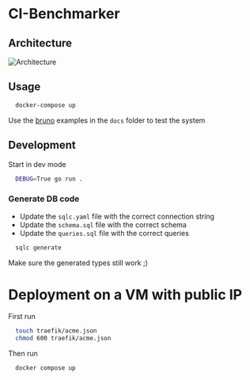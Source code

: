 # CI-Benchmarker

## Architecture

![Architecture](./docs/img/benchmark-system-architecture.png)

## Usage

```bash
  docker-compose up
```

Use the [bruno](https://www.usebruno.com/) examples in the `docs` folder to test the system

## Development

Start in dev mode

```bash
  DEBUG=True go run .
```

### Generate DB code

- Update the `sqlc.yaml` file with the correct connection string
- Update the `schema.sql` file with the correct schema
- Update the `queries.sql` file with the correct queries

```bash
  sqlc generate
```

Make sure the generated types still work ;)

# Deployment on a VM with public IP
First run
```bash
  touch traefik/acme.json
  chmod 600 traefik/acme.json
```

Then run 
```bash
  docker compose up
```
